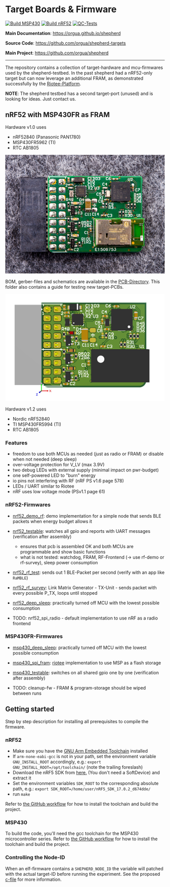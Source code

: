 # Target Boards & Firmware

[![Build MSP430](https://github.com/orgua/shepherd-targets/actions/workflows/build_msp.yml/badge.svg)](https://github.com/orgua/shepherd-targets/actions/workflows/build_msp.yml)
[![Build nRF52](https://github.com/orgua/shepherd-targets/actions/workflows/build_nrf.yml/badge.svg)](https://github.com/orgua/shepherd-targets/actions/workflows/build_nrf.yml)
[![QC-Tests](https://github.com/orgua/shepherd-targets/actions/workflows/qc_tests.yml/badge.svg)](https://github.com/orgua/shepherd-targets/actions/workflows/qc_tests.yml)

**Main Documentation**: <https://orgua.github.io/shepherd>

**Source Code**: <https://github.com/orgua/shepherd-targets>

**Main Project**: <https://github.com/orgua/shepherd>

---

The repository contains a collection of target-hardware and mcu-firmwares used by the shepherd-testbed. In the past shepherd had a nRF52-only target but can now leverage an additional FRAM, as demonstrated successfully by the
[Riotee-Platform](https://www.riotee.nessie-circuits.de).

**NOTE**: The shepherd testbed has a second target-port (unused) and is looking for ideas. Just contact us.

## nRF52 with MSP430FR as FRAM

Hardware v1.0 uses

- nRF52840 (Panasonic PAN1780)
- MSP430FR5962 (TI)
- RTC AB1805

![Target_nRF_MSP430](./media/shepherd_nRF_FRAM_Target_v1.0_photo_front_with_header.jpg)

BOM, gerber-files and schematics are available in the [PCB-Directory](https://github.com/orgua/shepherd-targets/tree/main/hardware). This folder also contains a guide for testing new target-PCBs.

![Target_nRF_MSP430_render](./media/pcb_rendering_nRF_MSRP430_FRAM_Target.png)

Hardware v1.2 uses

- Nordic nRF52840
- TI MSP430FR5994 (TI)
- RTC AB1805

### Features

- freedom to use both MCUs as needed (just as radio or FRAM) or disable when not needed (deep sleep)
- over-voltage protection for V_LV (max 3.9V)
- two debug LEDs with external supply (minimal impact on pwr-budget)
- one self-powered LED to "burn" energy
- io pins not interfering with RF (nRF PS v1.6 page 578)
- LEDs / UART similar to Riotee
- nRF uses low voltage mode (PSv1.1 page 61)

### nRF52-Firmwares

- [nrf52_demo_rf](https://github.com/orgua/shepherd-targets/tree/main/nrf52_demo_rf): demo implementation for a simple node that sends BLE packets when energy budget allows it
- [nrf52_testable](https://github.com/orgua/shepherd-targets/tree/main/nrf52_testable): watches all gpio and reports with UART messages (verification after assembly)
  - ensures that pcb is assembled OK and both MCUs are programmable and show basic functions
  - what is not tested: watchdog, FRAM, RF-Frontend (-> use rf-demo or rf-survey), sleep power consumption
- [nrf52_rf_test](https://github.com/orgua/shepherd-targets/tree/main/nrf52_rf_test): sends out 1 BLE-Packet per second (verify with an app like `RaMBLE`)
- [nrf52_rf_survey](https://github.com/orgua/shepherd-targets/tree/main/nrf52_rf_survey): Link Matrix Generator - TX-Unit - sends packet with every possible P_TX, loops until stopped
- [nrf52_deep_sleep](https://github.com/orgua/shepherd-targets/tree/main/nrf52_deep_sleep): practically turned off MCU with the lowest possible consumption

- TODO: nrf52_spi_radio - default implementation to use nRF as a radio frontend

### MSP430FR-Firmwares

- [msp430_deep_sleep](https://github.com/orgua/shepherd-targets/tree/main/msp430_deep_sleep): practically turned off MCU with the lowest possible consumption
- [msp430_spi_fram](https://github.com/orgua/shepherd-targets/tree/main/msp430_spi_fram): [riotee](https://github.com/NessieCircuits/Riotee_MSP430Fram) implementation to use MSP as a flash storage
- [msp430_testable](https://github.com/orgua/shepherd-targets/tree/main/msp430_testable): switches on all shared gpio one by one (verification after assembly)

- TODO: cleanup-fw - FRAM & program-storage should be wiped between runs

## Getting started

Step by step description for installing all prerequisites to compile the firmware.

### nRF52

- Make sure you have the [GNU Arm Embedded Toolchain](https://developer.arm.com/tools-and-software/open-source-software/developer-tools/gnu-toolchain/gnu-rm/downloads) installed
- If `arm-none-eabi-gcc` is not in your path, set the environment variable `GNU_INSTALL_ROOT` accordingly, e.g.: `export GNU_INSTALL_ROOT=/opt/toolchain/` (note the trailing foreslash)
- Download the nRF5 SDK from [here.](https://www.nordicsemi.com/Software-and-tools/Software/nRF5-SDK/Download) (You don't need a SoftDevice) and extract it
- Set the environment variables `SDK_ROOT` to the corresponding absolute path, e.g.: `export SDK_ROOT=/home/user/nRF5_SDK_17.0.2_d674dde/`
- run `make`

Refer to [the GitHub workflow](https://github.com/orgua/shepherd-targets/tree/main/.github/workflows/build_nrf.yml) for how to install the toolchain and build the project.

### MSP430

To build the code, you'll need the gcc toolchain for the MSP430 microcontroller series. Refer to [the GitHub workflow](https://github.com/orgua/shepherd-targets/tree/main/.github/workflows/build_msp.yml) for how to install the toolchain and build the project.

### Controlling the Node-ID

When an elf-firmware contains a ``SHEPHERD_NODE_ID`` the variable will patched with the actual target-ID before running the experiment. See the proposed [c-file](https://github.com/orgua/shepherd-targets/tree/main/nrf52_demo_rf/src/shepherd_node_id.c) for more information.
